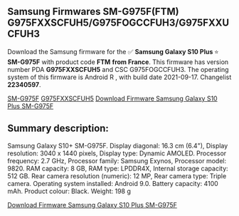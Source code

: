 <h2>Samsung Firmwares SM-G975F(FTM) G975FXXSCFUH5/G975FOGCCFUH3/G975FXXUCFUH3</h2>
Download the Samsung firmware for the ✅ <strong>Samsung Galaxy S10 Plus </strong> ⭐ <strong>SM-G975F</strong> with product code <strong>FTM</strong> <strong> from France</strong>. This firmware has version number PDA <strong>G975FXXSCFUH5</strong> and CSC G975FOGCCFUH3. The operating system of this firmware is Android R , with build date 2021-09-17. Changelist <strong>22340597</strong>.


[SM-G975F](https://samfirm.shop/samsung/model/SM-G975F)
[G975FXXSCFUH5](https://samfirm.shop/samsung/pda/G975FXXSCFUH5)
[Download Firmware Samsung Galaxy S10 Plus SM-G975F](https://samfirm.shop/samsung/firmware/457928)
<h2>Summary description:</h2>
<p>Samsung Galaxy S10+ SM-G975F. Display diagonal: 16.3 cm (6.4"), Display resolution: 3040 x 1440 pixels, Display type: Dynamic AMOLED. Processor frequency: 2.7 GHz, Processor family: Samsung Exynos, Processor model: 9820. RAM capacity: 8 GB, RAM type: LPDDR4X, Internal storage capacity: 512 GB. Rear camera resolution (numeric): 12 MP, Rear camera type: Triple camera. Operating system installed: Android 9.0. Battery capacity: 4100 mAh. Product colour: Black. Weight: 198 g</p>


[Download Firmware Samsung Galaxy S10 Plus SM-G975F](https://samfirm.shop/samsung/firmware/457928)
